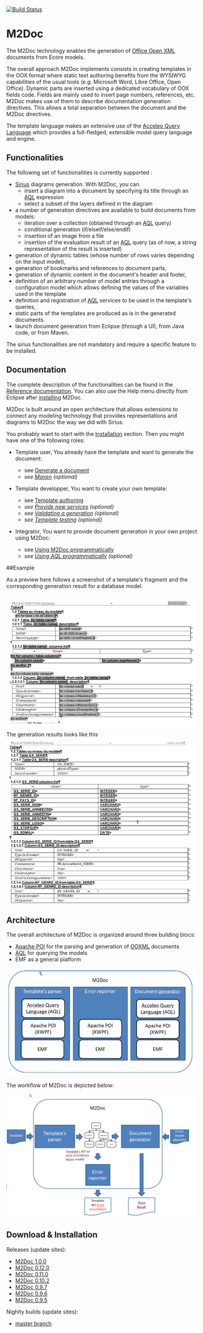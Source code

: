 [![Build Status](https://travis-ci.org/ObeoNetwork/M2Doc.svg?branch=master)](https://travis-ci.org/ObeoNetwork/M2Doc)

# M2Doc
The M2Doc technology enables the generation of [Office Open XML](https://fr.wikipedia.org/wiki/Office_Open_XML) documents from Ecore models.

The overall approach M2Doc implements consists in creating templates in the OOX format where static text authoring benefits from the WYSIWYG capabilities of the usual tools (e.g. Microsoft Word, Libre Office, Open Office). Dynamic parts are inserted using a dedicated vocabulary of OOX fields code. Fields are mainly used to insert page numbers, references, etc. M2Doc makes use of them to describe documentation generation directives. This allows a total separation between the document and the M2Doc directives.

The template language makes an extensive use of the [Acceleo Query Language](https://www.eclipse.org/acceleo/documentation/aql.html) which provides a full-fledged, extensible model query language and engine. 

## Functionalities
The following set of functionalities is currently supported :

* [Sirius](https://eclipse.org/sirius/) diagrams generation. With M2Doc, you can
  * insert a diagram into a document by specifying its title through an [AQL](https://www.eclipse.org/acceleo/documentation/aql.html) expression
  * select a subset of the layers defined in the diagram
* a number of generation directives are available to build documents from models:
  * iteration over a collection (obtained through an [AQL](https://www.eclipse.org/acceleo/documentation/aql.html) query)
  * conditional generation (if/elseif/else/endif)
  * insertion of an image from a file
  * insertion of the evaluation result of an [AQL](https://www.eclipse.org/acceleo/documentation/aql.html) query (as of now, a string representation of the result is inserted)
* generation of dynamic tables (whose number of rows varies depending on the input model),
* generation of bookmarks and references to document parts,
* generation of dynamic content in the document's header and footer,
* definition of an arbitrary number of model entries through a configuration model which allows defining the values of the variables used in the template
* definition and registration of [AQL](https://www.eclipse.org/acceleo/documentation/aql.html) services to be used in the template's queries,
* static parts of the templates are produced as is in the generated documents.
* launch document generation from Eclipse (through a UI), from Java code, or from Maven.

The sirius functionalities are not mandatory and require a specific feature to be installed. 

## Documentation

The complete description of the functionalities can be found in the [Reference documentation](http://obeonetwork.github.io/M2Doc/doc/index.html). You can also use the Help menu directly from Eclipse after [installing](http://obeonetwork.github.io/M2Doc/doc/index.html#installation) M2Doc.

M2Doc is built around an open architecture that allows extensions to connect any modeling technology that provides representations and diagrams to M2Doc the way we did with Sirius. 

You probably want to start with the [Installation](http://obeonetwork.github.io/M2Doc/doc/index.html#installation) section. Then you might have one of the following roles:

* Template user, You already have the template and want to generate the document:
  * see [Generate a document](http://obeonetwork.github.io/M2Doc/doc/index.html#generating-a-document)
  * *see [Maven](http://obeonetwork.github.io/M2Doc/doc/index.html#maven) (optional)*

* Template developper, You want to create your own template:
  * see [Template authoring](http://obeonetwork.github.io/M2Doc/doc/index.html#template-authoring)
  * *see [Provide new services](http://obeonetwork.github.io/M2Doc/doc/index.html#provide-new-services) (optional)*
  * *see [Validating a generation](http://obeonetwork.github.io/M2Doc/doc/index.html#validating-a-generation-setup) (optional)*
  * *see [Template testing](http://obeonetwork.github.io/M2Doc/doc/index.html#template-testing) (optional)*

* Integrator, You want to provide document generation in your own project using M2Doc:
  * see [Using M2Doc programmatically](http://obeonetwork.github.io/M2Doc/doc/index.html#using-m2doc-programmatically)
  * *see [Using AQL programmatically](https://www.eclipse.org/acceleo/documentation/aql.html#UsingAQLprogrammatically) (optional)*

##Example

As a preview here follows a screenshot of a template's fragment and the corresponding generation result for a database model. 

![DB Template](docs/DBTemplate.png)
The generation results looks like this 
![DB Result](docs/DBResult.png)

## Architecture 

The overall architecture of M2Doc is organized around three building blocs:
* [Apache POI](https://poi.apache.org/) for the parsing and generation of [OOXML](https://fr.wikipedia.org/wiki/Office_Open_XML) documents
* [AQL](https://www.eclipse.org/acceleo/documentation/aql.html) for querying the models
* EMF as a general platform

![Technical architecture](docs/TechnicalArchitecture.png)

The workflow of M2Doc is depicted below: 

![M2Doc Workflow](docs/M2DocWorkflow.png)

## Download & Installation

Releases (update sites):
* [M2Doc 1.0.0](https://s3-eu-west-1.amazonaws.com/obeo-m2doc-releases/1.0.0/repository)
* [M2Doc 0.12.0](https://s3-eu-west-1.amazonaws.com/obeo-m2doc-releases/0.12.0/repository)
* [M2Doc 0.11.0](https://s3-eu-west-1.amazonaws.com/obeo-m2doc-releases/0.11.0/repository)
* [M2Doc 0.10.2](https://s3-eu-west-1.amazonaws.com/obeo-m2doc-releases/0.10.2/repository)
* [M2Doc 0.9.7](https://s3-eu-west-1.amazonaws.com/obeo-m2doc-releases/M2Doc_0.9.7/repository)
* [M2Doc 0.9.6](https://s3-eu-west-1.amazonaws.com/obeo-m2doc-releases/M2Doc_0.9.6/repository)
* [M2Doc 0.9.5](https://s3-eu-west-1.amazonaws.com/obeo-m2doc-releases/0.9.5)

Nighlty builds (update sites):
* [master branch](https://s3-eu-west-1.amazonaws.com/obeo-m2doc-releases/master/nightly/repository)

